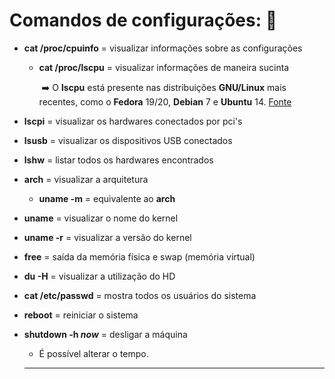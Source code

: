 # Comandos de configurações: 🔧

- **cat /proc/cpuinfo** = visualizar informações sobre as configurações

  - **cat /proc/lscpu** = visualizar informações de maneira sucinta 

    ​     ➡️ O **lscpu** está presente nas distribuições **GNU/Linux** mais recentes, como o **Fedora** 19/20, **Debian** 7 e **Ubuntu** 14. [Fonte](https://www.blogporta80.com.br/2014/08/07/artigos-conhece-o-comando-lscpu/)

- **lscpi** = visualizar os hardwares conectados por pci's

- **lsusb** = visualizar os dispositivos USB conectados

- **lshw** = listar todos os hardwares encontrados

- **arch** = visualizar a arquitetura

  - **uname -m** = equivalente ao **arch**

- **uname** = visualizar o nome do kernel

- **uname -r** = visualizar a versão do kernel

- **free** = saída da memória física e swap (memória virtual)

- **du -H** = visualizar a utilização do HD

- **cat /etc/passwd** = mostra todos os usuários do sistema

- **reboot** = reiniciar o sistema

- **shutdown -h _now_** = desligar a máquina

  - É possível alterar o tempo.

  ****

  

